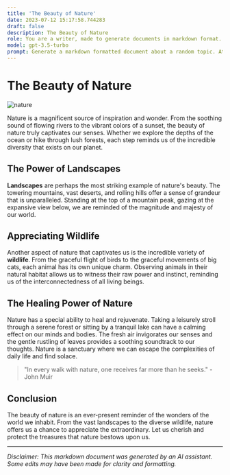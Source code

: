 ```yaml
---
title: 'The Beauty of Nature'
date: 2023-07-12 15:17:58.744283
draft: false
description: The Beauty of Nature
role: You are a writer, made to generate documents in markdown format. It is very important that all of the documents you generate are in valid markdown format.
model: gpt-3.5-turbo
prompt: Generate a markdown formatted document about a random topic. At the bottom, include a disclaimer explaining that the document was generated by you. The first line of the document should be the title. Make sure that the entire document is in proper markdown format, using a mix of various tags to make the document visually appealing.
---
```


# The Beauty of Nature

![nature](https://i.imgur.com/zoALeM3.jpg)

Nature is a magnificent source of inspiration and wonder. From the soothing sound of flowing rivers to the vibrant colors of a sunset, the beauty of nature truly captivates our senses. Whether we explore the depths of the ocean or hike through lush forests, each step reminds us of the incredible diversity that exists on our planet. 

## The Power of Landscapes

**Landscapes** are perhaps the most striking example of nature's beauty. The towering mountains, vast deserts, and rolling hills offer a sense of grandeur that is unparalleled. Standing at the top of a mountain peak, gazing at the expansive view below, we are reminded of the magnitude and majesty of our world.

## Appreciating Wildlife

Another aspect of nature that captivates us is the incredible variety of **wildlife**. From the graceful flight of birds to the graceful movements of big cats, each animal has its own unique charm. Observing animals in their natural habitat allows us to witness their raw power and instinct, reminding us of the interconnectedness of all living beings.

## The Healing Power of Nature

Nature has a special ability to heal and rejuvenate. Taking a leisurely stroll through a serene forest or sitting by a tranquil lake can have a calming effect on our minds and bodies. The fresh air invigorates our senses and the gentle rustling of leaves provides a soothing soundtrack to our thoughts. Nature is a sanctuary where we can escape the complexities of daily life and find solace.

> "In every walk with nature, one receives far more than he seeks." - John Muir

## Conclusion

The beauty of nature is an ever-present reminder of the wonders of the world we inhabit. From the vast landscapes to the diverse wildlife, nature offers us a chance to appreciate the extraordinary. Let us cherish and protect the treasures that nature bestows upon us.

---

*Disclaimer: This markdown document was generated by an AI assistant. Some edits may have been made for clarity and formatting.*